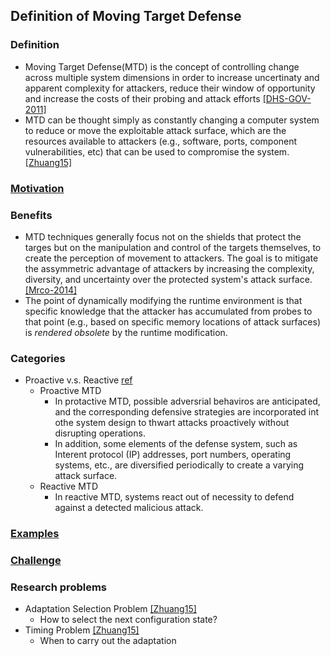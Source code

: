 ## Definition of Moving Target Defense


### Definition
- Moving Target Defense(MTD) is the concept of controlling change across multiple system dimensions in order to increase uncertinaty and apparent complexity for attackers, reduce their window of opportunity and increase the costs of their probing and attack efforts [[DHS-GOV-2011]](http://www.dhs.gov/csd-mtd)
- MTD can be thought simply as constantly changing a computer system to reduce or move the exploitable attack surface, which are the resources available to attackers (e.g., software, ports, component vulnerabilities, etc) that can be used to compromise the system. [[Zhuang15]](http://people.cis.ksu.edu/~sdeloach/publications/Conference/MTD15-attacktheory.pdf)

### [Motivation](file/motivation.md)

### Benefits
- MTD techniques generally focus not on the shields that protect the targes but on the manipulation and control of the targets themselves, to create the perception of movement to attackers. The goal is to mitigate the assymmetric advantage of attackers by increasing the complexity, diversity, and uncertainty over the protected system's attack surface. [[Mrco-2014]](http://ieeexplore.ieee.org/stamp/stamp.jsp?arnumber=6798537)
- The point of dynamically modifying the runtime environment is that specific knowledge that the attacker has accumulated from probes to that point (e.g., based on specific memory locations of attack surfaces) is *rendered obsolete* by the runtime modification.

### Categories
- Proactive v.s. Reactive [ref](http://ieeexplore.ieee.org/xpl/articleDetails.jsp?reload=true&arnumber=6900086)
  - Proactive MTD
    - In protactive MTD, possible adversrial behaviros are anticipated, and the corresponding defensive strategies are incorporated int othe system design to thwart attacks proactively without disrupting operations.
    - In addition, some elements of the defense system, such as Interent protocol (IP) addresses, port numbers, operating systems, etc., are diversified periodically to create a varying attack surface.
  - Reactive MTD
    - In reactive MTD, systems react out of necessity to defend against a detected malicious attack.
  

### [Examples](file/example.md)



### [Challenge](./file/challenge.md)


### Research problems
- Adaptation Selection Problem [[Zhuang15]](http://people.cis.ksu.edu/~sdeloach/publications/Conference/MTD15-attacktheory.pdf)
  - How to select the next configuration state?
- Timing Problem [[Zhuang15]](http://people.cis.ksu.edu/~sdeloach/publications/Conference/MTD15-attacktheory.pdf)
  - When to carry out the adaptation 
